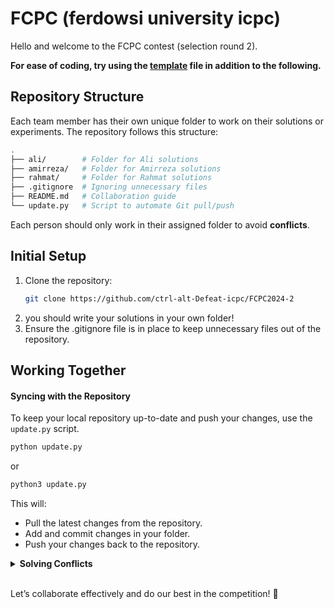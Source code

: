 # FCPC (ferdowsi university icpc)
Hello and welcome to the FCPC contest (selection round 2).

**For ease of coding, try using the [template](./rahmat/template.cpp) file in addition to the following.**


## Repository Structure
Each team member has their own unique folder to work on their solutions or experiments. The repository follows this structure:
```bash
.
├── ali/        # Folder for Ali solutions
├── amirreza/   # Folder for Amirreza solutions
├── rahmat/     # Folder for Rahmat solutions
├── .gitignore  # Ignoring unnecessary files
├── README.md   # Collaboration guide
└── update.py   # Script to automate Git pull/push
```

Each person should only work in their assigned folder to avoid **conflicts**.

## Initial Setup
1. Clone the repository:
    ```bash
    git clone https://github.com/ctrl-alt-Defeat-icpc/FCPC2024-2
    ```
2. you should write your solutions in your own folder!
3. Ensure the .gitignore file is in place to keep unnecessary files out of the repository.

## Working Together
#### Syncing with the Repository
To keep your local repository up-to-date and push your changes, use the `update.py` script.
```bash
python update.py
```
or
```bash
python3 update.py
```

This will:
* Pull the latest changes from the repository.
* Add and commit changes in your folder.
* Push your changes back to the repository.

<details><summary><strong>Solving Conflicts</strong></summary>

If you encounter merge conflicts:
1. Identify the conflicting files in the Git output.
2. Open the files and manually resolve the conflicts.
3. After resolving conflicts:
```bash
python update.py
```

</details><br>

Let’s collaborate effectively and do our best in the competition! 🎉